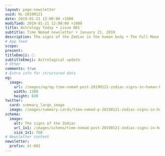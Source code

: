 ```yaml
---
layout: page-newsletter
uuid: NL-20190121
date: 2019-01-21 12:00:00 +1000
modified: 2019-01-21 12:00:00 +1000
title: Astrology Today • issue 001
subtitle: Time Nomad newsletter • January 21, 2019
description: The signs of the Zodiac in the human body • The Full Moon eclipsed by the Earth • Venus – Jupiter conjunction on January… read our regular astrological knowledge stories and news updates.
# App feed
scope: 
present: 
titleEmoji: 🌕
subtitleEmoji: Astrological update
# Other
comments: true
# Extra info for structured data
og:
  image:
    url: /images/og/og-time-nomad-post-20190121-zodiac-signs-in-human-body.jpg
    width: 1200
    height: 630
twitter:
  card: summary_large_image
  image: /images/summary-cards/time-nomad-p-20190121-zodiac-signs-in-human-body.jpg
schema:
  image:
    alt: The signs of the Zodiac
    url_1x1: /images/schema/time-nomad-post-20190121-zodiac-signs-in-human-body-1x1.jpg
    size_1x1: 760
# Newsletter content
newsletter:
  prefix: at-001
---
```



